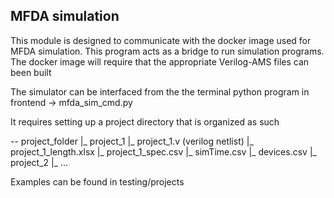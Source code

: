 ## MFDA simulation

This module is designed to communicate with the docker image used for MFDA simulation. This program acts as a bridge to run simulation programs. The docker image will require that the appropriate Verilog-AMS files can been built

The simulator can be interfaced from the the terminal python program in
frontend -> mfda_sim_cmd.py

It requires setting up a project directory that is organized as such

-- project_folder
 |_ project_1
    |_ project_1.v (verilog netlist)
    |_ project_1_length.xlsx
    |_ project_1_spec.csv
    |_ simTime.csv
    |_ devices.csv
 |_ project_2
    |_ ...
    
Examples can be found in testing/projects


